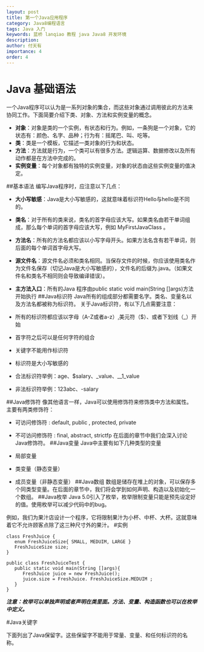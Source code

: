 ```yaml
---
layout: post
title: 第一个Java应用程序
category: Java8编程语言
tags: Java 入门
keywords: 蓝桥 lanqiao 教程 java Java8 开发环境
description: 
author: 付天有
importance: 4
order: 4
---
```

# Java 基础语法
一个Java程序可以认为是一系列对象的集合，而这些对象通过调用彼此的方法来协同工作。下面简要介绍下类、对象、方法和实例变量的概念。

- **对象**：对象是类的一个实例，有状态和行为。例如，一条狗是一个对象，它的状态有：颜色、名字、品种；行为有：摇尾巴、叫、吃等。
- **类**：类是一个模板，它描述一类对象的行为和状态。
- **方法**：方法就是行为，一个类可以有很多方法。逻辑运算、数据修改以及所有动作都是在方法中完成的。
- **实例变量**：每个对象都有独特的实例变量，对象的状态由这些实例变量的值决定。

##基本语法
编写Java程序时，应注意以下几点：

- **大小写敏感**：Java是大小写敏感的，这就意味着标识符Hello与hello是不同的。
- **类名**：对于所有的类来说，类名的首字母应该大写。如果类名由若干单词组成，那么每个单词的首字母应该大写，例如 MyFirstJavaClass 。
- **方法名**：所有的方法名都应该以小写字母开头。如果方法名含有若干单词，则后面的每个单词首字母大写。
- **源文件名**：源文件名必须和类名相同。当保存文件的时候，你应该使用类名作为文件名保存（切记Java是大小写敏感的），文件名的后缀为.java。（如果文件名和类名不相同则会导致编译错误）。
- **主方法入口**：所有的Java 程序由public static void main(String []args)方法开始执行
##Java标识符
Java所有的组成部分都需要名字。类名、变量名以及方法名都被称为标识符。
关于Java标识符，有以下几点需要注意：

- 所有的标识符都应该以字母（A-Z或者a-z）,美元符（$）、或者下划线（_）开始
- 首字符之后可以是任何字符的组合
- 关键字不能用作标识符
- 标识符是大小写敏感的
- 合法标识符举例：age、$salary、_value、__1_value
- 非法标识符举例：123abc、-salary

##Java修饰符
像其他语言一样，Java可以使用修饰符来修饰类中方法和属性。主要有两类修饰符：

- 可访问修饰符 : default, public , protected, private
- 不可访问修饰符 : final, abstract, strictfp
在后面的章节中我们会深入讨论Java修饰符。
##Java变量
Java中主要有如下几种类型的变量

- 局部变量
- 类变量（静态变量）
- 成员变量（非静态变量）
##Java数组
数组是储存在堆上的对象，可以保存多个同类型变量。在后面的章节中，我们将会学到如何声明、构造以及初始化一个数组。
##Java枚举
Java 5.0引入了枚举，枚举限制变量只能是预先设定好的值。使用枚举可以减少代码中的bug。

例如，我们为果汁店设计一个程序，它将限制果汁为小杯、中杯、大杯。这就意味着它不允许顾客点除了这三种尺寸外的果汁。
#实例

	class FreshJuice {
	   enum FreshJuiceSize{ SMALL, MEDUIM, LARGE }
	   FreshJuiceSize size;
	}
	
	public class FreshJuiceTest {
	   public static void main(String []args){
	      FreshJuice juice = new FreshJuice();
	      juice.size = FreshJuice. FreshJuiceSize.MEDUIM ;
	   }
	}
***注意：枚举可以单独声明或者声明在类里面。方法、变量、构造函数也可以在枚举中定义。***

#Java关键字

下面列出了Java保留字。这些保留字不能用于常量、变量、和任何标识符的名称。
